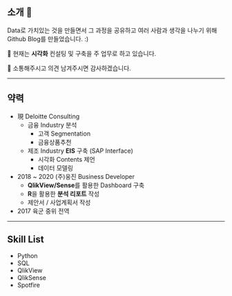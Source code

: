 
## 소개 :tada:

Data로 가치있는 것을 만들면서 그 과정을 공유하고 여러 사람과 생각을 나누기 위해 Github Blog를 만들었습니다. :)

:wrench: 현재는 **시각화** 컨설팅 및 구축을 주 업무로 하고 있습니다.

:pencil: 소통해주시고 의견 남겨주시면 감사하겠습니다.

---

## 약력
- 現 Deloitte Consulting
    - 금융 Industry 분석
        - 고객 Segmentation
        - 금융상품추천
    - 제조 Industry **EIS** 구축 (SAP Interface)
        - 시각화 Contents 제언 
        - 데이터 모델링
- 2018 ~ 2020 (주)웅진 Business Developer
  - **QlikView/Sense**를 활용한 Dashboard 구축
  - **R**을 활용한 __분석 리포트__ 작성
  - 제안서 / 사업계획서 작성
- 2017 육군 중위 전역

---

## Skill List

- Python
- SQL
- QlikView
- QlikSense
- Spotfire
